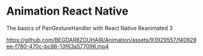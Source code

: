 # Animation React Native 
The basics of PanGestureHandler with React Native Reanimated 3
<!-- vedio -->
https://github.com/BEGDAR8ZOUHAIR/Animation/assets/93929557/f40929ee-f780-470c-bc86-13f63a577098.mp4
